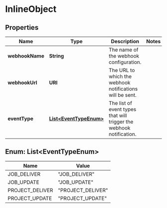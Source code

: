 

# InlineObject

## Properties

Name | Type | Description | Notes
------------ | ------------- | ------------- | -------------
**webhookName** | **String** | The name of the webhook configuration. | 
**webhookUrl** | **URI** | The URL to which the webhook notifications will be sent. | 
**eventType** | [**List&lt;EventTypeEnum&gt;**](#List&lt;EventTypeEnum&gt;) | The list of event types that will trigger the webhook notification. | 



## Enum: List&lt;EventTypeEnum&gt;

Name | Value
---- | -----
JOB_DELIVER | &quot;JOB_DELIVER&quot;
JOB_UPDATE | &quot;JOB_UPDATE&quot;
PROJECT_DELIVER | &quot;PROJECT_DELIVER&quot;
PROJECT_UPDATE | &quot;PROJECT_UPDATE&quot;



